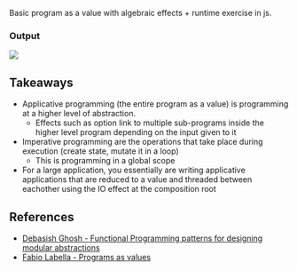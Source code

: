 Basic program as a value with algebraic effects + runtime exercise in js.

### Output
![](https://i.gyazo.com/6d0e3f49f2f1c1bf4323bf953b8f7d10.png)



## Takeaways

- Applicative programming (the entire program as a value) is programming at a higher level of abstraction.
  - Effects such as option link to multiple sub-programs inside the higher level program depending on the input given to it
- Imperative programming are the operations that take place during execution (create state, mutate it in a loop)
  - This is programming in a global scope
- For a large application, you essentially are writing applicative applications that are reduced to a value and threaded between eachother using the IO effect at the composition root

## References
- [Debasish Ghosh - Functional Programming patterns for designing modular abstractions](https://www.youtube.com/watch?v=e52SyaFFznI)
- [Fabio Labella - Programs as values](https://systemfw.org/posts/programs-as-values-I.html)

